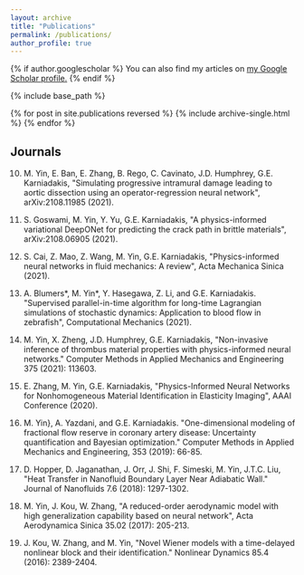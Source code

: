 ```yaml
---
layout: archive
title: "Publications"
permalink: /publications/
author_profile: true
---
```


{% if author.googlescholar %}
  You can also find my articles on <u><a href="{{author.googlescholar}}">my Google Scholar profile</a>.</u>
{% endif %}

{% include base_path %}

{% for post in site.publications reversed %}
  {% include archive-single.html %}
{% endfor %}

## Journals

<!-- 12. M. Yin, R. Aaron, G.E. Karniadakis, "Non-invasive inference of arterial stiffness for osteoarthritis patients" under written (2021).

11. M. Yin, E. Zhang, Y. Yu, G.E. Karniadakis, "On the coupling of a macroscale method with Deep Operator Network", arXiv:2108.11985 (2021).-->

10. M. Yin, E. Ban, E. Zhang, B. Rego, C. Cavinato, J.D. Humphrey, G.E. Karniadakis, "Simulating progressive intramural damage leading to aortic dissection using an operator-regression neural network", arXiv:2108.11985 (2021).

9. S. Goswami, M. Yin, Y. Yu, G.E. Karniadakis, "A physics-informed variational DeepONet for predicting the crack path in brittle materials", arXiv:2108.06905 (2021).

8. S. Cai, Z. Mao, Z. Wang, M. Yin, G.E. Karniadakis, "Physics-informed neural networks in fluid mechanics: A review", Acta Mechanica Sinica (2021).

7. A. Blumers*, M. Yin*, Y. Hasegawa, Z. Li, and G.E. Karniadakis. "Supervised parallel-in-time algorithm for long-time Lagrangian simulations of stochastic dynamics: Application to blood flow in zebrafish", Computational Mechanics (2021).

6. M. Yin, X. Zheng, J.D. Humphrey, G.E. Karniadakis, "Non-invasive inference of thrombus material properties with physics-informed neural networks." Computer Methods in Applied Mechanics and Engineering 375 (2021): 113603.

5. E. Zhang, M. Yin, G.E. Karniadakis, "Physics-Informed Neural Networks for Nonhomogeneous Material Identification in Elasticity Imaging", AAAI Conference (2020).

4. M. Yin}, A. Yazdani, and G.E. Karniadakis. "One-dimensional modeling of fractional flow reserve in coronary artery disease: Uncertainty quantification and Bayesian optimization." Computer Methods in Applied Mechanics and Engineering, 353 (2019): 66-85.

3. D. Hopper, D. Jaganathan, J. Orr, J. Shi, F. Simeski, M. Yin, J.T.C. Liu, "Heat Transfer in Nanofluid Boundary Layer Near Adiabatic Wall." Journal of Nanofluids 7.6 (2018): 1297-1302.

2. M. Yin, J. Kou, W. Zhang, "A reduced-order aerodynamic model with high generalization capability based on neural network", Acta Aerodynamica Sinica 35.02 (2017): 205-213.

1. J. Kou, W. Zhang, and M. Yin, "Novel Wiener models with a time-delayed nonlinear block and their identification." Nonlinear Dynamics 85.4 (2016): 2389-2404.

